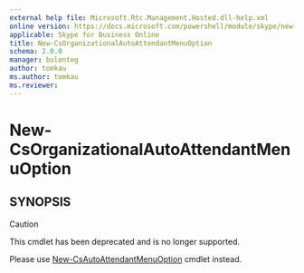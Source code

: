 ```yaml
---
external help file: Microsoft.Rtc.Management.Hosted.dll-help.xml
online version: https://docs.microsoft.com/powershell/module/skype/new-csorganizationalautoattendantmenuoption
applicable: Skype for Business Online
title: New-CsOrganizationalAutoAttendantMenuOption
schema: 2.0.0
manager: bulenteg
author: tomkau
ms.author: tomkau
ms.reviewer:
---
```


# New-CsOrganizationalAutoAttendantMenuOption

## SYNOPSIS
> [!CAUTION]
> This cmdlet has been deprecated and is no longer supported.
> 
> Please use [New-CsAutoAttendantMenuOption](New-CsAutoAttendantMenuOption.md) cmdlet instead.
